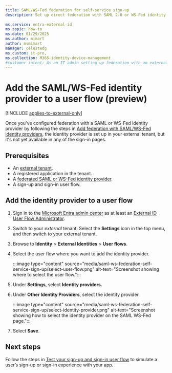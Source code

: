 ```yaml
---
title: SAML/WS-Fed federation for self-service sign-up 
description: Set up direct federation with SAML 2.0 or WS-Fed identity providers (IdP) and enable self-service sign-up for external users, who can sign in with their own work accounts.
 
ms.service: entra-external-id
ms.topic: how-to
ms.date: 01/29/2025
ms.author: mimart
author: msmimart
manager: celestedg
ms.custom: it-pro, 
ms.collection: M365-identity-device-management
#customer intent: As an IT admin setting up federation with an external organizaton's SAML/WS-Fed identity provider, I want to invite users from that organization to sign in to my Microsoft Entra tenant with their work account.
---
```


# Add the SAML/WS-Fed identity provider to a user flow (preview)

[!INCLUDE [applies-to-external-only](../includes/applies-to-external-only.md)]

Once you've configured federation with a SAML or WS-Fed identity provider by following the steps in [Add federation with SAML/WS-Fed identity providers](../direct-federation.md), the identity provider is set up in your external tenant, but it's not yet available in any of the sign-in pages. 

## Prerequisites

- An [external tenant](how-to-create-external-tenant-portal.md).
- A registered application in the tenant.
- A [federated SAML or WS-Fed identity provider](../direct-federation.md).
- A sign-up and sign-in user flow.

## Add the identity provider to a user flow

1. Sign in to the [Microsoft Entra admin center](https://entra.microsoft.com) as at least an [External ID User Flow Administrator](~/identity/role-based-access-control/permissions-reference.md#external-id-user-flow-administrator).

1. Switch to your *external* tenant: Select the **Settings** icon in the top menu, and then switch to your external tenant.

1. Browse to **Identity** > **External Identities** > **User flows**.

1. Select the user flow where you want to add the identity provider.

   :::image type="content" source="media/saml-ws-federation-self-service-sign-up/select-user-flow.png" alt-text="Screenshot showing where to select the user flow.":::

1. Under **Settings**, select **Identity providers.**

1. Under **Other Identity Providers**, select the identity provider.

   :::image type="content" source="media/saml-ws-federation-self-service-sign-up/select-identity-provider.png" alt-text="Screenshot showing how to select the identity provider on the SAML WS-Fed page.":::

1. Select **Save**.

## Next steps

Follow the steps in [Test your sign-up and sign-in user flow](how-to-test-user-flows.md) to simulate a user’s sign-up or sign-in experience with your app.
